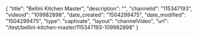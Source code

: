 {
    "title": "Bellini Kitchen Master",
    "description": "",
    "channelid": "115347193",
    "videoid": "109982898",
    "date_created": "1504299475",
    "date_modified": "1504299475",
    "type": "captivate",
    "layout": "channelVideo",
    "url": "\/test\/bellini-kitchen-master\/115347193-109982898"
}